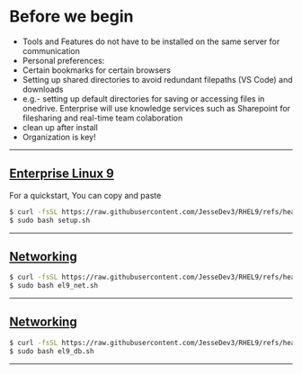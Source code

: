 # Before we begin
- Tools and Features do not have to be installed on the same server for communication
- Personal preferences: 
- Certain bookmarks for certain browsers
- Setting up shared directories to avoid redundant filepaths (VS Code) and downloads
- e.g.- setting up default directories for saving or accessing files in onedrive. Enterprise will use knowledge services such as Sharepoint for filesharing and real-time team colaboration
- clean up after install
- Organization is key!

---

## [Enterprise Linux 9](https://github.com/JesseDev3/linuxqk/blob/main/el9_setup.md) 
For a quickstart, You can copy and paste 
```bash
$ curl -fsSL https://raw.githubusercontent.com/JesseDev3/RHEL9/refs/heads/main/el9_setup.sh -o el9_setup.sh
$ sudo bash setup.sh
```

---

## [Networking](https://github.com/JesseDev3/linuxqk/blob/main/el9_net.md)
```bash
$ curl -fsSL https://raw.githubusercontent.com/JesseDev3/RHEL9/refs/heads/main/el9_net.sh -o el9_net.sh
$ sudo bash el9_net.sh
```

---

## [Networking](https://github.com/JesseDev3/linuxqk/blob/main/el9_db.md)
```bash
$ curl -fsSL https://raw.githubusercontent.com/JesseDev3/RHEL9/refs/heads/main/el9_net.sh -o el9_db.sh
$ sudo bash el9_db.sh
```

---
